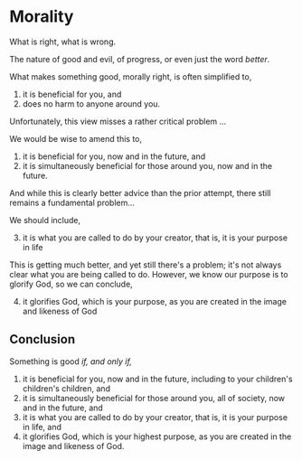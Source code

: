 # Morality

What is right, what is wrong.

The nature of good and evil, of progress, or even just the word *better*.

What makes something good, morally right, is often simplified to,

1. it is beneficial for you, and
2. does no harm to anyone around you.

Unfortunately, this view misses a rather critical problem ...

We would be wise to amend this to,

1. it is beneficial for you, now and in the future, and
2. it is simultaneously beneficial for those around you, now and in the future.

And while this is clearly better advice than the prior attempt, there still remains a fundamental problem...

We should include,

3. it is what you are called to do by your creator, that is, it is your purpose in life

This is getting much better, and yet still there's a problem; it's not always clear what you are being called to do. However, we know our purpose is to glorify God, so we can conclude,

4. it glorifies God, which is your purpose, as you are created in the image and likeness of God




## Conclusion

Something is good *if, and only if,*

1. it is beneficial for you, now and in the future, including to your children's children's children, and
2. it is simultaneously beneficial for those around you, all of society, now and in the future, and
3. it is what you are called to do by your creator, that is, it is your purpose in life, and
4. it glorifies God, which is your highest purpose, as you are created in the image and likeness of God.
















